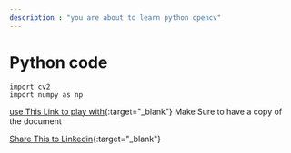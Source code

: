 ```yaml
---
description : "you are about to learn python opencv"
---
```

# Python code
```
import cv2
import numpy as np

```
[use This Link to play with](https://colab.research.google.com/drive/1FhjIQAL-EoS2eq23GpPhGZ2zAGaic8_o?usp=sharing){:target="_blank"} Make Sure to have a copy of the document

[Share This to Linkedin](https://www.linkedin.com/shareArticle?mini=true&url={articleUrl}&title={articleTitle}&summary={articleSummary}&source={articleSource}
){:target="_blank"}
